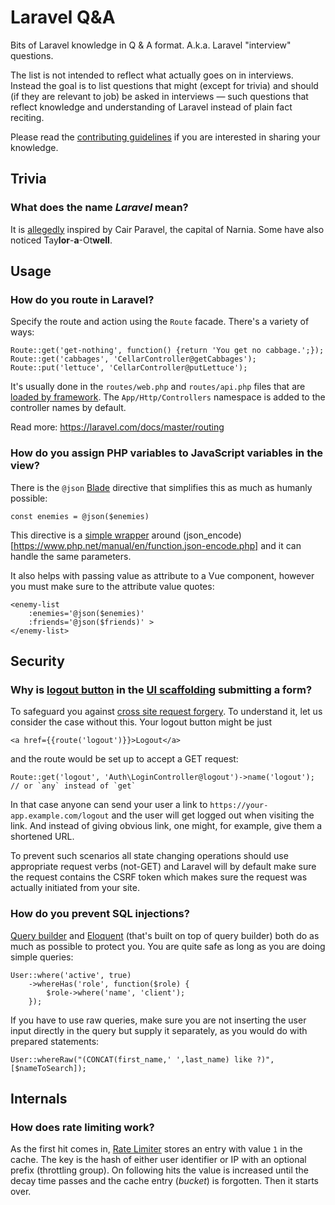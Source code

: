 # Laravel Q&A

Bits of Laravel knowledge in Q & A format. A.k.a. Laravel "interview" questions.

The list is not intended to reflect what actually goes on in interviews. Instead the goal is to list questions that might (except for trivia) and should (if they are relevant to job) be asked in interviews — such questions that reflect knowledge and understanding of Laravel instead of plain fact reciting.

Please read the [contributing guidelines](CONTRIBUTING.md) if you are interested in sharing your knowledge.

## Trivia

### What does the name *Laravel* mean?

It is [allegedly](https://twitter.com/abigailotwell/status/636178413523329024) inspired by Cair Paravel, the capital of Narnia. Some have also noticed Tay**lor**-**a**-Ot**well**.

## Usage

### How do you route in Laravel?

Specify the route and action using the `Route` facade. There's a variety of ways:

```
Route::get('get-nothing', function() {return 'You get no cabbage.';});
Route::get('cabbages', 'CellarController@getCabbages');
Route::put('lettuce', 'CellarController@putLettuce');
```

It's usually done in the `routes/web.php` and `routes/api.php` files that are [loaded by framework](https://github.com/laravel/laravel/blob/master/app/Providers/RouteServiceProvider.php). The `App/Http/Controllers` namespace is added to the controller names by default.

Read more: https://laravel.com/docs/master/routing

### How do you assign PHP variables to JavaScript variables in the view?

There is the `@json` [Blade](https://laravel.com/docs/master/blade) directive that simplifies this as much as humanly possible:

```
const enemies = @json($enemies)
```


This directive is a [simple wrapper](https://github.com/laravel/framework/blob/0b12ef19623c40e22eff91a4b48cb13b3b415b25/src/Illuminate/View/Compilers/Concerns/CompilesJson.php) around (json_encode)[https://www.php.net/manual/en/function.json-encode.php] and it can handle the same parameters.

It also helps with passing value as attribute to a Vue component, however you must make sure to the attribute value quotes:

```
<enemy-list 
    :enemies='@json($enemies)'
    :friends='@json($friends)' >
</enemy-list>
```

## Security

### Why is [logout button](https://github.com/laravel/ui/blob/ec838c75ba1886d014c5465b1ecc79b2071f46c7/src/Auth/bootstrap-stubs/layouts/app.stub#L58) in the [UI scaffolding](https://laravel.com/docs/master/frontend) submitting a form?

To safeguard you against [cross site request forgery](https://laravel.com/docs/master/csrf). To understand it, let us consider the case without this. Your logout button might be just

```
<a href={{route('logout')}}>Logout</a>
```

and the route would be set up to accept a GET request:

```
Route::get('logout', 'Auth\LoginController@logout')->name('logout');  // or `any` instead of `get`
```

In that case anyone can send your user a link to `https://your-app.example.com/logout` and the user will get logged out when visiting the link. And instead of giving obvious link, one might, for example, give them a shortened URL.

To prevent such scenarios all state changing operations should use appropriate request verbs (not-GET) and Laravel will by default make sure the request contains the CSRF token which makes sure the request was actually initiated from your site.

### How do you prevent SQL injections?

[Query builder](https://laravel.com/docs/master/queries) and [Eloquent](https://laravel.com/docs/master/eloquent) (that's built on top of query builder) both do as much as possible to protect you. You are quite safe as long as you are doing simple queries:

```
User::where('active', true)
    ->whereHas('role', function($role) {
        $role->where('name', 'client');
    });
```

If you have to use raw queries, make sure you are not inserting the user input directly in the query but supply it separately, as you would do with prepared statements:

```
User::whereRaw("(CONCAT(first_name,' ',last_name) like ?)", [$nameToSearch]);
```

## Internals

### How does rate limiting work?

As the first hit comes in, [Rate Limiter](https://github.com/laravel/framework/blob/7.x/src/Illuminate/Cache/RateLimiter.php) stores an entry with value `1` in the cache. The key is the hash of either user identifier or IP with an optional prefix (throttling group). On following hits the value is increased until the decay time passes and the cache entry (*bucket*) is forgotten. Then it starts over.
